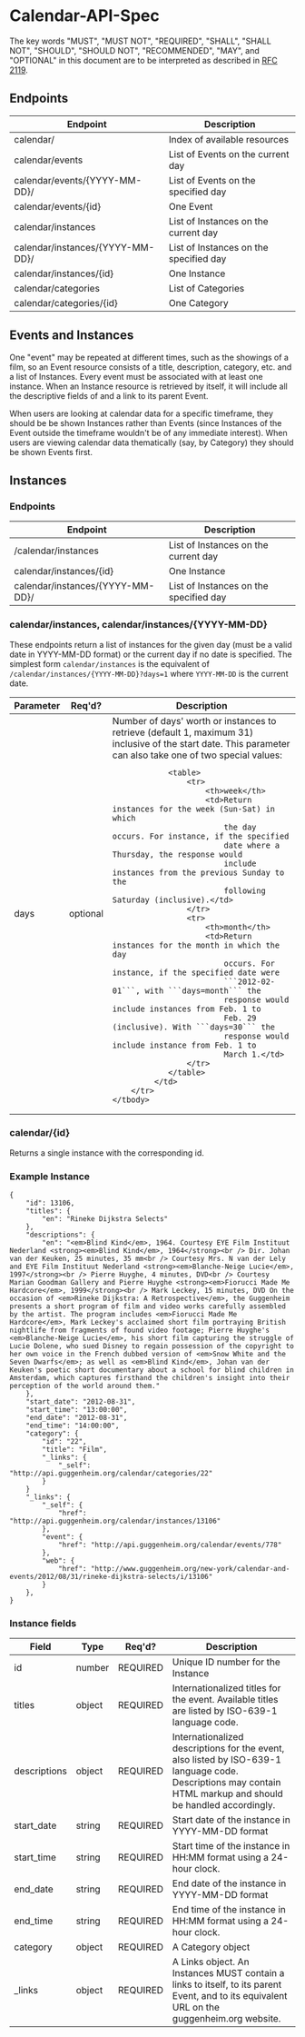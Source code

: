 Calendar-API-Spec
=================

The key words "MUST", "MUST NOT", "REQUIRED", "SHALL", "SHALL NOT", "SHOULD",
"SHOULD NOT", "RECOMMENDED", "MAY", and "OPTIONAL" in this document are to be
interpreted as described in [RFC 2119][].

[RFC 2119]: http://www.ietf.org/rfc/rfc2119.txt

## Endpoints

<table>
    <thead>
        <th>Endpoint</th>
        <th>Description</th>
    </thead>
    <tbody>
        <tr>
            <td>calendar/</td>
            <td>Index of available resources</td>
        </tr>
        <tr>
            <td>calendar/events</td>
            <td>List of Events on the current day</td>
        </tr>
        <tr>
            <td>calendar/events/{YYYY-MM-DD}/</td>
            <td>List of Events on the specified day</td>
        </tr>
        <tr>
            <td>calendar/events/{id}</td>
            <td>One Event</td>
        </tr>
        <tr>
            <td>calendar/instances</td>
            <td>List of Instances on the current day</td>
        </tr>
        <tr>
            <td>calendar/instances/{YYYY-MM-DD}/</td>
            <td>List of Instances on the specified day</td>
        </tr>
        <tr>
            <td>calendar/instances/{id}</td>
            <td>One Instance</td>
        </tr>
        <tr>
            <td>calendar/categories</td>
            <td>List of Categories</td>
        </tr>
        <tr>
            <td>calendar/categories/{id}</td>
            <td>One Category</td>
        </tr>
    </tbody>
</table>

## Events and Instances

One "event" may be repeated at different times, such as the showings of a film, so an Event resource consists of a title, description, category, etc. and a list of Instances. Every event must be associated with at least one instance. When an Instance resource is retrieved by itself, it will include all the descriptive fields of and a link to its parent Event.

When users are looking at calendar data for a specific timeframe, they should be be shown Instances rather than Events (since Instances of the Event outside the timeframe wouldn't be of any immediate interest). When users are viewing calendar data thematically (say, by Category) they should be shown Events first.

## Instances

### Endpoints

<table>
    <thead>
        <th>Endpoint</th>
        <th>Description</th>
    </thead>
    <tbody>
        <tr>
            <td>/calendar/instances</td>
            <td>List of Instances on the current day</td>
        </tr>
        <tr>
            <td>calendar/instances/{id}</td>
            <td>One Instance</td>
        </tr>
        <tr>
            <td>calendar/instances/{YYYY-MM-DD}/</td>
            <td>List of Instances on the specified day</td>
        </tr>
    </tbody>
</table>

### calendar/instances, calendar/instances/{YYYY-MM-DD}

These endpoints return a list of instances for the given day (must be a valid 
date in YYYY-MM-DD format) or the current day if no date is specified. The 
simplest form ```calendar/instances``` is the equivalent of 
```/calendar/instances/{YYYY-MM-DD}?days=1``` where ```YYYY-MM-DD``` is the 
current date.

<table>
    <thead>
        <th>Parameter</th>
        <th>Req'd?</th>
        <th>Description</th>
    </thead>
    <tbody>
        <tr>
            <td>days</td>
            <td>optional</td>
            <td>Number of days' worth or instances to retrieve (default 1, 
                maximum 31) inclusive of the start date. This parameter can
                also take one of two special values:

                <table>
                    <tr>
                        <th>week</th>
                        <td>Return instances for the week (Sun-Sat) in which
                            the day occurs. For instance, if the specified 
                            date where a Thursday, the response would 
                            include instances from the previous Sunday to the 
                            following Saturday (inclusive).</td>
                    </tr>
                    <tr>
                        <th>month</th>
                        <td>Return instances for the month in which the day 
                            occurs. For instance, if the specified date were
                            ```2012-02-01```, with ```days=month``` the 
                            response would include instances from Feb. 1 to 
                            Feb. 29 (inclusive). With ```days=30``` the 
                            response would include instance from Feb. 1 to 
                            March 1.</td>
                    </tr>
                </table>
             </td>
        </tr>
    </tbody>
</table>

### calendar/{id}

Returns a single instance with the corresponding id.

### Example Instance

    {
        "id": 13106,
        "titles": {
            "en": "Rineke Dijkstra Selects"
        },
        "descriptions": {
            "en": "<em>Blind Kind</em>, 1964. Courtesy EYE Film Instituut Nederland <strong><em>Blind Kind</em>, 1964</strong><br /> Dir. Johan van der Keuken, 25 minutes, 35 mm<br /> Courtesy Mrs. N van der Lely and EYE Film Instituut Nederland <strong><em>Blanche-Neige Lucie</em>, 1997</strong><br /> Pierre Huyghe, 4 minutes, DVD<br /> Courtesy Marian Goodman Gallery and Pierre Huyghe <strong><em>Fiorucci Made Me Hardcore</em>, 1999</strong><br /> Mark Leckey, 15 minutes, DVD On the occasion of <em>Rineke Dijkstra: A Retrospective</em>, the Guggenheim presents a short program of film and video works carefully assembled by the artist. The program includes <em>Fiorucci Made Me Hardcore</em>, Mark Leckey's acclaimed short film portraying British nightlife from fragments of found video footage; Pierre Huyghe's <em>Blanche-Neige Lucie</em>, his short film capturing the struggle of Lucie Dolene, who sued Disney to regain possession of the copyright to her own voice in the French dubbed version of <em>Snow White and the Seven Dwarfs</em>; as well as <em>Blind Kind</em>, Johan van der Keuken's poetic short documentary about a school for blind children in Amsterdam, which captures firsthand the children's insight into their perception of the world around them."
        }, 
        "start_date": "2012-08-31", 
        "start_time": "13:00:00", 
        "end_date": "2012-08-31", 
        "end_time": "14:00:00", 
        "category": {
            "id": "22", 
            "title": "Film",
            "_links": {
                "_self": "http://api.guggenheim.org/calendar/categories/22"
            } 
        }
        "_links": {
            "_self": {
                "href": "http://api.guggenheim.org/calendar/instances/13106"
            }, 
            "event": {
                "href": "http://api.guggenheim.org/calendar/events/778"
            },
            "web": {
                "href": "http://www.guggenheim.org/new-york/calendar-and-events/2012/08/31/rineke-dijkstra-selects/i/13106"
            }
        }, 
    }

### Instance fields

<table>
    <thead>
        <tr>
            <th>Field</th>
            <th>Type</th>
            <th>Req'd?</th>
            <th>Description</th>
        </tr>
    </thead>
    <tbody>
        <tr>
            <td>id</td>
            <td>number</td>
            <td>REQUIRED</td>
            <td>Unique ID number for the Instance</td>
        </tr>
        <tr>
            <td>titles</td>
            <td>object</td>
            <td>REQUIRED</td>
            <td>Internationalized titles for the event. Available titles are 
                listed by ISO-639-1 language code.</td>
        </tr>
        <tr>
            <td>descriptions</td>
            <td>object</td>
            <td>REQUIRED</td>
            <td>Internationalized descriptions for the event, also
                listed by ISO-639-1 language code. Descriptions may contain 
                HTML markup and should be handled accordingly.</td>
        </tr>
        <tr>
            <td>start_date</td>
            <td>string</td>
            <td>REQUIRED</td>
            <td>Start date of the instance in YYYY-MM-DD format</td>
        </tr>
        <tr>
            <td>start_time</td>
            <td>string</td>
            <td>REQUIRED</td>
            <td>Start time of the instance in HH:MM format using a 24-hour
                clock.</td>
        </tr>
        <tr>
            <td>end_date</td>
            <td>string</td>
            <td>REQUIRED</td>
            <td>End date of the instance in YYYY-MM-DD format</td>
        </tr>
        <tr>
            <td>end_time</td>
            <td>string</td>
            <td>REQUIRED</td>
            <td>End time of the instance in HH:MM format using a 24-hour
                clock.</td>
        </tr>
        <tr>
            <td>category</td>
            <td>object</td>
            <td>REQUIRED</td>
            <td>A Category object</td>
        </tr>
        <tr>
            <td>_links</td>
            <td>object</td>
            <td>REQUIRED</td>
            <td>A Links object. An Instances MUST contain a links to itself,
            to its parent Event, and to its equivalent URL on the 
            guggenheim.org website.</td>
        </tr>
    </tbody>
</table>
 
